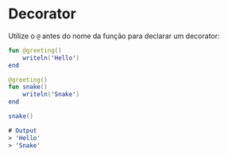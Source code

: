 # Decorator

Utilize o `@` antes do nome da função para declarar um decorator:

```kotlin
fun @greeting()
    writeln('Hello')
end
```

```kotlin
@greeting()
fun snake()
    writeln('Snake')
end

snake()

# Output
> 'Hello'
> 'Snake'
```
